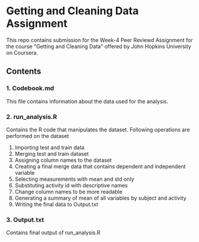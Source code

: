 # Getting and Cleaning Data Assignment
This repo contains submission for the Week-4 Peer Reviewd Assignment for the course "Getting and Cleaning Data" offered by John Hopkins University on Coursera.

## Contents
### 1. Codebook.md
This file contains information about the data used for the analysis.

### 2. run_analysis.R
Contains the R code that manipulates the dataset. Following operations are performed on the dataset
1. Importing test and train data
2. Merging test and train dataset 
3. Assigning column names to the dataset
4. Creating a final merge data that contains dependent and independent variable
5. Selecting measurements with mean and std only
6. Substituting activity id with descriptive names
7. Change column names to be more readable
8. Generating a summary of mean of all variables by subject and activity
9. Writing the final data to Output.txt

### 3. Output.txt
Contains final output of run_analysis.R
